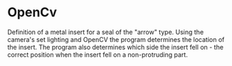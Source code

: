 # OpenCv
Definition of a metal insert for a seal of the "arrow" type. Using the camera's set lighting and OpenCV the program determines the location of the insert.
The program also determines which side the insert fell on - the correct position when the insert fell on a non-protruding part.
